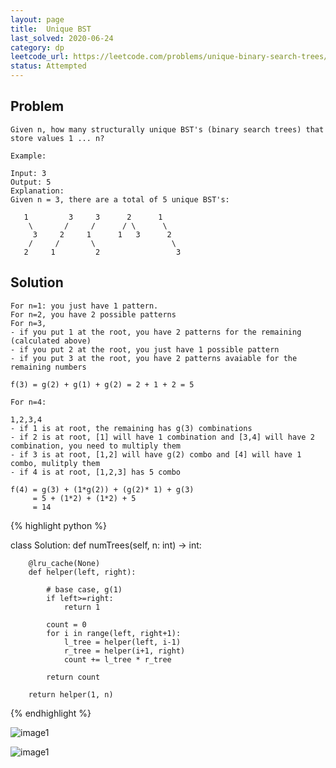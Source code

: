 ```yaml
---
layout: page
title:  Unique BST
last_solved: 2020-06-24
category: dp
leetcode_url: https://leetcode.com/problems/unique-binary-search-trees/
status: Attempted
---
```


Problem
-------

```
Given n, how many structurally unique BST's (binary search trees) that store values 1 ... n?

Example:

Input: 3
Output: 5
Explanation:
Given n = 3, there are a total of 5 unique BST's:

   1         3     3      2      1
    \       /     /      / \      \
     3     2     1      1   3      2
    /     /       \                 \
   2     1         2                 3

```

Solution
----------

```
For n=1: you just have 1 pattern.
For n=2, you have 2 possible patterns
For n=3,
- if you put 1 at the root, you have 2 patterns for the remaining (calculated above)
- if you put 2 at the root, you just have 1 possible pattern
- if you put 3 at the root, you have 2 patterns avaiable for the remaining numbers

f(3) = g(2) + g(1) + g(2) = 2 + 1 + 2 = 5

For n=4:

1,2,3,4
- if 1 is at root, the remaining has g(3) combinations
- if 2 is at root, [1] will have 1 combination and [3,4] will have 2 combination, you need to multiply them
- if 3 is at root, [1,2] will have g(2) combo and [4] will have 1 combo, mulitply them
- if 4 is at root, [1,2,3] has 5 combo

f(4) = g(3) + (1*g(2)) + (g(2)* 1) + g(3)
     = 5 + (1*2) + (1*2) + 5
     = 14
```


{% highlight python %}

class Solution:
    def numTrees(self, n: int) -> int:
        
        @lru_cache(None)
        def helper(left, right):
            
            # base case, g(1)
            if left>=right:
                return 1
            
            count = 0
            for i in range(left, right+1):
                l_tree = helper(left, i-1)
                r_tree = helper(i+1, right)
                count += l_tree * r_tree
            
            return count
    
        return helper(1, n)

{% endhighlight %}


![image1](https://5wjipq.dm.files.1drv.com/y4mGWZgxXlcbqWkME_TAbhQzZc-tKLBlnAh21XzispT5JT2OU_vNPssOHuz51hmmaf7NJhJEchJ0E-6gXneLg7vFcp783yACPjsuAwjg44yGWFV92KTS1ufbI3KzxvrfJJhdRUN1gDBbZOwG_Z5t8UV3cDUgKmnzI2RLLnqVIk7urmVbwBtv3R5mr-OmbxQurUisD-__JYMfpAMMslDZPSYHA?width=2401&height=1691&cropmode=none)

![image1](https://5wktya.dm.files.1drv.com/y4mQEUskkqKpyjuYSH8VnOR0_hhpyHmKPYTDI8SrRQ_UnGtNEfG0V7P1ldz_cNzVvPHyBddKspB0Y44HApuSSblU8YPZfAeCiOrUFto_CvQjx6h3SSCi0rRDNlagtQp7nramCIJz4vt8RbKHO0Bfmmw-EP9VegfuKC9BlkYrLPb2z-ujsI1gp2Ufy15Geje0H3qQGHnnB2G17EoRnEmT_a4NQ?width=1525&height=1196&cropmode=none)